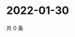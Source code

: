 # 2022-01-30

共 0 条

<!-- BEGIN WEIBO -->
<!-- 最后更新时间 Sun Jan 30 2022 18:13:52 GMT+0800 (China Standard Time) -->

<!-- END WEIBO -->
